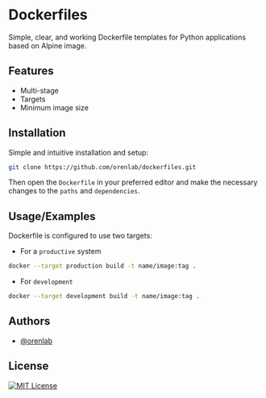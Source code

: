 
# Dockerfiles

Simple, clear, and working Dockerfile templates for Python applications based on Alpine image.

## Features

- Multi-stage
- Targets
- Minimum image size

## Installation

Simple and intuitive installation and setup:

```bash
git clone https://github.com/orenlab/dockerfiles.git
```

Then open the `Dockerfile` in your preferred editor and make the necessary changes to the `paths` and `dependencies`.

## Usage/Examples

Dockerfile is configured to use two targets:
- For a `productive` system

```bash
docker --target production build -t name/image:tag .
```

- For `development`

```bash
docker --target development build -t name/image:tag .
```

## Authors

- [@orenlab](https://github.com/orenlab/dockerfiles)


## License

[![MIT License](https://img.shields.io/badge/License-MIT-green.svg)](https://choosealicense.com/licenses/mit/)


